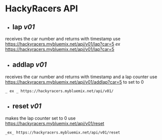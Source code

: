# HackyRacers API
* ## **lap** _v01_
receives the car number and returns with timestamp
use https://hackyracers.mybluemix.net/api/v01/lap?car=5
    _ex_ https://hackyracers.mybluemix.net/api/v01/lap?car=5

* ## **addlap** _v01_
receives the car number and returns with timestamp and a lap counter
use https://hackyracers.mybluemix.net/api/v01/addlap?car=5 to set to 0

    _ ex _ https://hackyracers.mybluemix.net/api/v01/
* ## **reset** _v01_
makes the lap counter set to 0
use https://hackyracers.mybluemix.net/api/v01/reset

    _ex_ https://hackyracers.mybluemix.net/api/v01/reset

